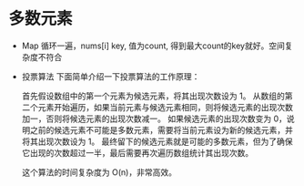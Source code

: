 # 多数元素

- Map 循环一遍，nums[i] key, 值为count, 得到最大count的key就好。空间复杂度不符合

- 投票算法
    下面简单介绍一下投票算法的工作原理：

    首先假设数组中的第一个元素为候选元素，将其出现次数设为 1。
    从数组的第二个元素开始遍历，如果当前元素与候选元素相同，则将候选元素的出现次数加一，否则将候选元素的出现次数减一。
    如果候选元素的出现次数变为 0，说明之前的候选元素不可能是多数元素，需要将当前元素设为新的候选元素，并将其出现次数设为 1。
    最终留下的候选元素就是可能的多数元素，但为了确保它出现的次数超过一半，最后需要再次遍历数组统计其出现次数。

    这个算法的时间复杂度为 O(n)，非常高效。
    